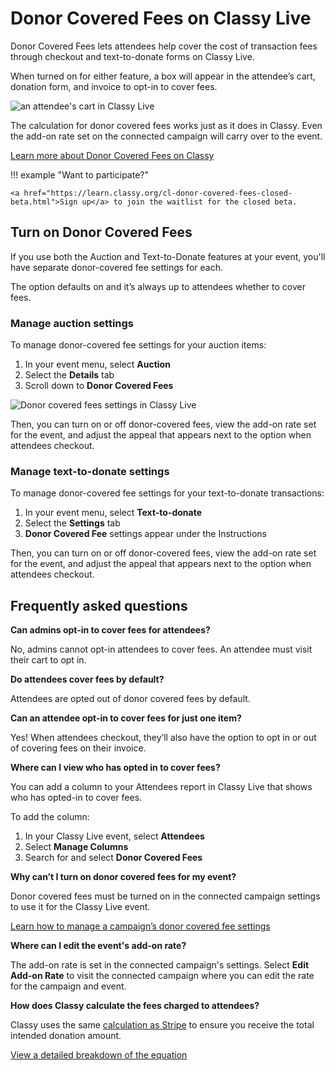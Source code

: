 # Donor Covered Fees on Classy Live

Donor Covered Fees lets attendees help cover the cost of transaction fees through checkout and text-to-donate forms on Classy Live.

When turned on for either feature, a box will appear in the attendee’s cart, donation form, and invoice to opt-in to cover fees.

![an attendee's cart in Classy Live](https://learn.classy.org/rs/673-DCU-558/images/cl-dcf-cart-option.png)

The calculation for donor covered fees works just as it does in Classy. Even the add-on rate set on the connected campaign will carry over to the event.

[Learn more about Donor Covered Fees on Classy](https://support.classy.org/s/article/donor-covered-fees)

!!! example "Want to participate?"

    <a href="https://learn.classy.org/cl-donor-covered-fees-closed-beta.html">Sign up</a> to join the waitlist for the closed beta.

## Turn on Donor Covered Fees

If you use both the Auction and Text-to-Donate features at your event, you'll have separate donor-covered fee settings for each.

The option defaults on and it’s always up to attendees whether to cover fees.

### Manage auction settings

To manage donor-covered fee settings for your auction items:

1. In your event menu, select **Auction**
2. Select the **Details** tab
3. Scroll down to **Donor Covered Fees**

![Donor covered fees settings in Classy Live](https://learn.classy.org/rs/673-DCU-558/images/cl-dcf-auction-settings.png)

Then, you can turn on or off donor-covered fees, view the add-on rate set for the event, and adjust the appeal that appears next to the option when attendees checkout.

### Manage text-to-donate settings

To manage donor-covered fee settings for your text-to-donate transactions:

1. In your event menu, select **Text-to-donate**
2. Select the **Settings** tab
3. **Donor Covered Fee** settings appear under the Instructions

Then, you can turn on or off donor-covered fees, view the add-on rate set for the event, and adjust the appeal that appears next to the option when attendees checkout.

## Frequently asked questions

**Can admins opt-in to cover fees for attendees?**

No, admins cannot opt-in attendees to cover fees. An attendee must visit their cart to opt in.

**Do attendees cover fees by default?**

Attendees are opted out of donor covered fees by default.

**Can an attendee opt-in to cover fees for just one item?**

Yes! When attendees checkout, they’ll also have the option to opt in or out of covering fees on their invoice.

**Where can I view who has opted in to cover fees?**

You can add a column to your Attendees report in Classy Live that shows who has opted-in to cover fees.

To add the column:

1. In your Classy Live event, select **Attendees**
2. Select **Manage Columns**
3. Search for and select **Donor Covered Fees**

**Why can’t I turn on donor covered fees for my event?**

Donor covered fees must be turned on in the connected campaign settings to use it for the Classy Live event.

[Learn how to manage a campaign’s donor covered fee settings](https://support.classy.org/s/article/donor-covered-fees#edit-campaign-settings)

**Where can I edit the event's add-on rate?**

The add-on rate is set in the connected campaign's settings. Select **Edit Add-on Rate** to visit the connected campaign where you can edit the rate for the campaign and event.

**How does Classy calculate the fees charged to attendees?**

Classy uses the same [calculation as Stripe](https://support.stripe.com/questions/passing-the-stripe-fee-on-to-customers) to ensure you receive the total intended donation amount.

[View a detailed breakdown of the equation](https://support.classy.org/s/article/donor-covered-fees#detailed-breakdown-of-donor-covered-fees)
